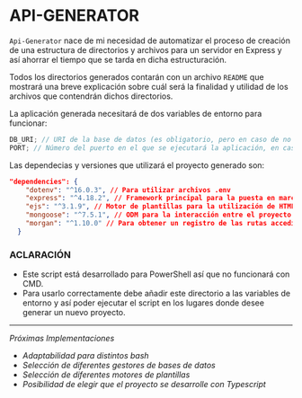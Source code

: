 # API-GENERATOR

`Api-Generator` nace de mi necesidad de automatizar el proceso de creación de una estructura de directorios y archivos para un servidor en Express y así ahorrar el tiempo que se tarda en dicha estructuración.

Todos los directorios generados contarán con un archivo `README` que mostrará una breve explicación sobre cuál será la finalidad y utilidad de los archivos que contendrán dichos directorios.

La aplicación generada necesitará de dos variables de entorno para funcionar:

```javascript
DB_URI; // URI de la base de datos (es obligatorio, pero en caso de no utilizar una base de datos sólo debe comentar la línea 8 de index.js)
PORT; // Número del puerto en el que se ejecutará la aplicación, en caso de no proporcionar utilizará 3000 por defecto
```

Las dependecias y versiones que utilizará el proyecto generado son:

```json
"dependencies": {
    "dotenv": "^16.0.3", // Para utilizar archivos .env
    "express": "^4.18.2", // Framework principal para la puesta en marcha del servidor
    "ejs": "^3.1.9", // Motor de plantillas para la utilización de HTML + JS
    "mongoose": "^7.5.1", // ODM para la interacción entre el proyecto y la base de datos
    "morgan": "^1.10.0" // Para obtener un registro de las rutas accedidas
  }
```

### ACLARACIÓN

- Este script está desarrollado para PowerShell así que no funcionará con CMD.
- Para usarlo correctamente debe añadir este directorio a las variables de entorno y así poder ejecutar el script en los lugares donde desee generar un nuevo proyecto.

---

_Próximas Implementaciones_

- _Adaptabilidad para distintos bash_
- _Selección de diferentes gestores de bases de datos_
- _Selección de diferentes motores de plantillas_
- _Posibilidad de elegir que el proyecto se desarrolle con Typescript_
